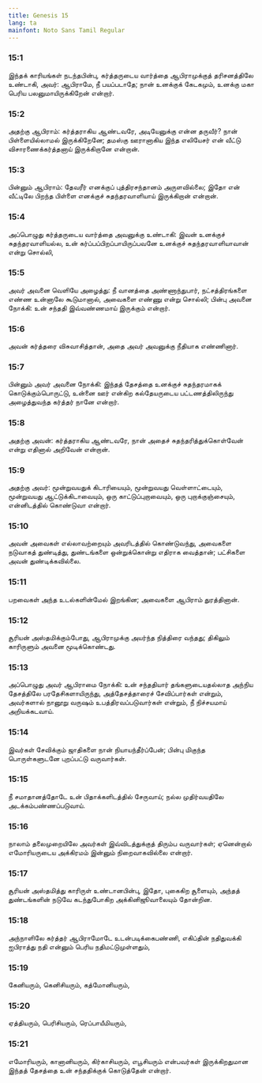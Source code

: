 ```yaml
---
title: Genesis 15
lang: ta
mainfont: Noto Sans Tamil Regular
---
```


###  15:1

இந்தக் காரியங்கள் நடந்தபின்பு, கர்த்தருடைய வார்த்தை ஆபிராமுக்குத் தரிசனத்திலே உண்டாகி, அவர்: ஆபிராமே, நீ பயப்படாதே; நான் உனக்குக் கேடகமும், உனக்கு மகா பெரிய பலனுமாயிருக்கிறேன் என்றார்.

###  15:2

அதற்கு ஆபிராம்: கர்த்தராகிய ஆண்டவரே, அடியேனுக்கு என்ன தருவீர்? நான் பிள்ளையில்லாமல் இருக்கிறேனே; தமஸ்கு ஊரானாகிய இந்த எலியேசர் என் வீட்டு விசாரணைக்கர்த்தனாய் இருக்கிறானே என்றான்.

###  15:3

பின்னும் ஆபிராம்: தேவரீர் எனக்குப் புத்திரசந்தானம் அருளவில்லை; இதோ என் வீட்டிலே பிறந்த பிள்ளை எனக்குச் சுதந்தரவாளியாய் இருக்கிறான் என்றான்.

###  15:4

அப்பொழுது கர்த்தருடைய வார்த்தை அவனுக்கு உண்டாகி: இவன் உனக்குச் சுதந்தரவாளியல்ல, உன் கர்ப்பப்பிறப்பாயிருப்பவனே உனக்குச் சுதந்தரவாளியாவான் என்று சொல்லி,

###  15:5

அவர் அவனை வெளியே அழைத்து: நீ வானத்தை அண்ணாந்துபார், நட்சத்திரங்களை எண்ண உன்னாலே கூடுமானால், அவைகளை எண்ணு என்று சொல்லி; பின்பு அவனை நோக்கி: உன் சந்ததி இவ்வண்ணமாய் இருக்கும் என்றார்.

###  15:6

அவன் கர்த்தரை விசுவாசித்தான், அதை அவர் அவனுக்கு நீதியாக எண்ணினார்.

###  15:7

பின்னும் அவர் அவனை நோக்கி: இந்தத் தேசத்தை உனக்குச் சுதந்தரமாகக் கொடுக்கும்பொருட்டு, உன்னை ஊர் என்கிற கல்தேயருடைய பட்டணத்திலிருந்து அழைத்துவந்த கர்த்தர் நானே என்றார்.

###  15:8

அதற்கு அவன்: கர்த்தராகிய ஆண்டவரே, நான் அதைச் சுதந்தரித்துக்கொள்வேன் என்று எதினால் அறிவேன் என்றான்.

###  15:9

அதற்கு அவர்: மூன்றுவயதுக் கிடாரியையும், மூன்றுவயது வெள்ளாட்டையும், மூன்றுவயது ஆட்டுக்கிடாவையும், ஒரு காட்டுப்புறாவையும், ஒரு புறாக்குஞ்சையும், என்னிடத்தில் கொண்டுவா என்றார்.

###  15:10

அவன் அவைகள் எல்லாவற்றையும் அவரிடத்தில் கொண்டுவந்து, அவைகளை நடுவாகத் துண்டித்து, துண்டங்களை ஒன்றுக்கொன்று எதிராக வைத்தான்; பட்சிகளை அவன் துண்டிக்கவில்லை.

###  15:11

பறவைகள் அந்த உடல்களின்மேல் இறங்கின; அவைகளை ஆபிராம் துரத்தினான்.

###  15:12

சூரியன் அஸ்தமிக்கும்போது, ஆபிராமுக்கு அயர்ந்த நித்திரை வந்தது; திகிலும் காரிருளும் அவனை மூடிக்கொண்டது.

###  15:13

அப்பொழுது அவர் ஆபிராமை நோக்கி: உன் சந்ததியார் தங்களுடையதல்லாத அந்நிய தேசத்திலே பரதேசிகளாயிருந்து, அத்தேசத்தாரைச் சேவிப்பார்கள் என்றும், அவர்களால் நானூறு வருஷம் உபத்திரவப்படுவார்கள் என்றும், நீ நிச்சயமாய் அறியக்கடவாய்.

###  15:14

இவர்கள் சேவிக்கும் ஜாதிகளை நான் நியாயந்தீர்ப்பேன்; பின்பு மிகுந்த பொருள்களுடனே புறப்பட்டு வருவார்கள்.

###  15:15

நீ சமாதானத்தோடே உன் பிதாக்களிடத்தில் சேருவாய்; நல்ல முதிர்வயதிலே அடக்கம்பண்ணப்படுவாய்.

###  15:16

நாலாம் தலைமுறையிலே அவர்கள் இவ்விடத்துக்குத் திரும்ப வருவார்கள்; ஏனென்றால் எமோரியருடைய அக்கிரமம் இன்னும் நிறைவாகவில்லை என்றார்.

###  15:17

சூரியன் அஸ்தமித்து காரிருள் உண்டானபின்பு, இதோ, புகைகிற சூளையும், அந்தத் துண்டங்களின் நடுவே கடந்துபோகிற அக்கினிஜூவாலையும் தோன்றின.

###  15:18

அந்நாளிலே கர்த்தர் ஆபிராமோடே உடன்படிக்கைபண்ணி, எகிப்தின் நதிதுவக்கி ஐபிராத்து நதி என்னும் பெரிய நதிமட்டுமுள்ளதும்,

###  15:19

கேனியரும், கெனிசியரும், கத்மோனியரும்,

###  15:20

ஏத்தியரும், பெரிசியரும், ரெப்பாயீமியரும்,

###  15:21

எமோரியரும், கானானியரும், கிர்காசியரும், எபூசியரும் என்பவர்கள் இருக்கிறதுமான இந்தத் தேசத்தை உன் சந்ததிக்குக் கொடுத்தேன் என்றார்.

